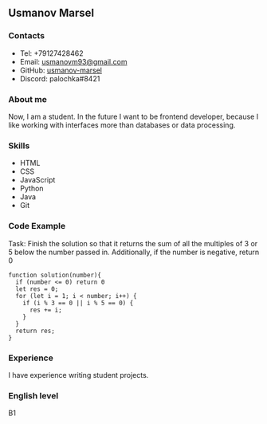 ## Usmanov Marsel
### Contacts
- Tel: +79127428462
- Email: usmanovm93@gmail.com
- GitHub: [usmanov-marsel](https://github.com/usmanov-marsel)
- Discord: palochka#8421
### About me
Now, I am a student. In the future I want to be frontend developer, because I like working with interfaces more than databases or data processing.
### Skills
- HTML
- CSS
- JavaScript
- Python
- Java
- Git
### Code Example
Task: Finish the solution so that it returns the sum of all the multiples of 3 or 5 below the number passed in. Additionally, if the number is negative, return 0
```
function solution(number){
  if (number <= 0) return 0
  let res = 0;
  for (let i = 1; i < number; i++) {
    if (i % 3 == 0 || i % 5 == 0) {
      res += i;
    }
  }
  return res;
}
```
### Experience
I have experience writing student projects.
### English level
B1